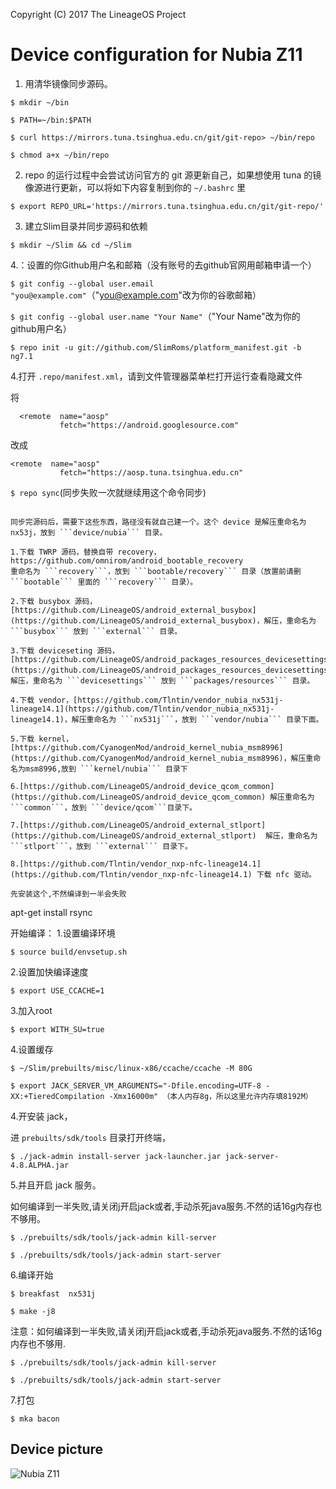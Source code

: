 Copyright (C) 2017 The LineageOS Project

Device configuration for Nubia Z11
==============
1. 用清华镜像同步源码。

```
$ mkdir ~/bin
```
```
$ PATH=~/bin:$PATH
```
```
$ curl https://mirrors.tuna.tsinghua.edu.cn/git/git-repo> ~/bin/repo
```
```
$ chmod a+x ~/bin/repo
```

2. repo 的运行过程中会尝试访问官方的 git 源更新自己，如果想使用 tuna 的镜像源进行更新，可以将如下内容复制到你的 ```~/.bashrc``` 里

```
$ export REPO_URL='https://mirrors.tuna.tsinghua.edu.cn/git/git-repo/'
```

3. 建立Slim目录并同步源码和依赖

```
$ mkdir ~/Slim && cd ~/Slim
```

4.：设置的你Github用户名和邮箱（没有账号的去github官网用邮箱申请一个）

```$ git config --global user.email "you@example.com"```（"you@example.com"改为你的谷歌邮箱）

```$ git config --global user.name "Your Name"```（"Your Name"改为你的github用户名）

```$ repo init -u git://github.com/SlimRoms/platform_manifest.git -b ng7.1```

4.打开 ```.repo/manifest.xml```，请到文件管理器菜单栏打开运行查看隐藏文件


将

```
  <remote  name="aosp"
           fetch="https://android.googlesource.com"
```

改成

```
<remote  name="aosp"
           fetch="https://aosp.tuna.tsinghua.edu.cn"
```

```$ repo sync```(同步失败一次就继续用这个命令同步) 


```

同步完源码后，需要下这些东西，路径没有就自己建一个。这个 device 是解压重命名为nx53j，放到 ```device/nubia``` 目录。

1.下载 TWRP 源码，替换自带 recovery，https://github.com/omnirom/android_bootable_recovery 
重命名为 ```recovery```，放到 ```bootable/recovery``` 目录（放置前请删 ```bootable``` 里面的 ```recovery``` 目录）。

2.下载 busybox 源码，[https://github.com/LineageOS/android_external_busybox](https://github.com/LineageOS/android_external_busybox)，解压，重命名为 ```busybox``` 放到 ```external``` 目录。

3.下载 deviceseting 源码，[https://github.com/LineageOS/android_packages_resources_devicesettings](https://github.com/LineageOS/android_packages_resources_devicesettings)，解压，重命名为 ```devicesettings``` 放到 ```packages/resources``` 目录。

4.下载 vendor，[https://github.com/Tlntin/vendor_nubia_nx531j-lineage14.1](https://github.com/Tlntin/vendor_nubia_nx531j-lineage14.1)，解压重命名为 ```nx531j```，放到 ```vendor/nubia``` 目录下面。

5.下载 kernel，[https://github.com/CyanogenMod/android_kernel_nubia_msm8996](https://github.com/CyanogenMod/android_kernel_nubia_msm8996)，解压重命名为msm8996,放到 ```kernel/nubia``` 目录下

6.[https://github.com/LineageOS/android_device_qcom_common](https://github.com/LineageOS/android_device_qcom_common) 解压重命名为 ```common```，放到 ```device/qcom```目录下。

7.[https://github.com/LineageOS/android_external_stlport](https://github.com/LineageOS/android_external_stlport)  解压，重命名为 ```stlport```，放到 ```external``` 目录下。

8.[https://github.com/Tlntin/vendor_nxp-nfc-lineage14.1](https://github.com/Tlntin/vendor_nxp-nfc-lineage14.1) 下载 nfc 驱动。

先安装这个,不然编译到一半会失败

```
 apt-get install rsync



 开始编译：
1.设置编译环境
```
$ source build/envsetup.sh
```

2.设置加快编译速度
```
$ export USE_CCACHE=1
 ```
 
3.加入root
```
$ export WITH_SU=true
```

4.设置缓存
```
$ ~/Slim/prebuilts/misc/linux-x86/ccache/ccache -M 80G
```
```
$ export JACK_SERVER_VM_ARGUMENTS="-Dfile.encoding=UTF-8 -XX:+TieredCompilation -Xmx16000m" （本人内存8g，所以这里允许内存填8192M）
```

4.开安装 jack，

进 ```prebuilts/sdk/tools``` 目录打开终端，
```
$ ./jack-admin install-server jack-launcher.jar jack-server-4.8.ALPHA.jar
```

5.并且开启 jack 服务。

如何编译到一半失败,请关闭j开启jack或者,手动杀死java服务.不然的话16g内存也不够用。
```
$ ./prebuilts/sdk/tools/jack-admin kill-server
```
```
$ ./prebuilts/sdk/tools/jack-admin start-server
```

6.编译开始
```
$ breakfast  nx531j
```
```
$ make -j8
```

注意：如何编译到一半失败,请关闭j开启jack或者,手动杀死java服务.不然的话16g内存也不够用.
```
$ ./prebuilts/sdk/tools/jack-admin kill-server
```
```
$ ./prebuilts/sdk/tools/jack-admin start-server
```

7.打包
```
$ mka bacon
```


## Device picture

![Nubia Z11](http://static.nubia.cn/product/z11/images/gallery/7.jpg "Nubia Z11 Standard Edition")
